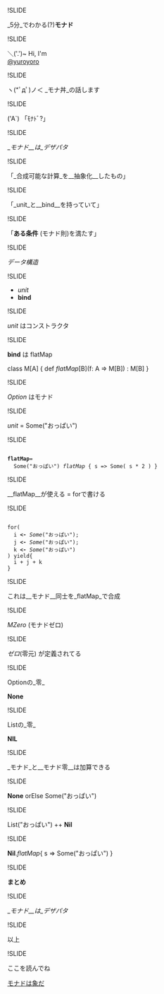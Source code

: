!SLIDE

_5分_でわかる(?)__モナド__

!SLIDE

＼('.')~ Hi, I'm<br/>
[@yuroyoro](http://twitter.com/yuroyoro)

!SLIDE

ヽ(\*ﾟдﾟ)ノ＜ _モナ丼_の話します

!SLIDE

('A`) 「ﾓﾅﾄﾞ?」

!SLIDE

__モナド__は_デザパタ_

!SLIDE

「_合成可能な計算_を__抽象化__したもの」

!SLIDE

「_unit_と__bind__を持っていて」

!SLIDE

「__ある条件__ (モナド則)を満たす」

!SLIDE

_データ構造_

!SLIDE

* _unit_
* __bind__


!SLIDE

_unit_ はコンストラクタ

!SLIDE

__bind__ は <span>flatMap</span>

<span>class</span> M[A] {
  <span>def</span> <em>flatMap</em>[B](f: A => M[B]) : M[B]
}

!SLIDE

_Option_ はモナド

!SLIDE

_unit_ = Some("おっぱい")

!SLIDE

<code>
<strong>flatMap</strong>=
  Some("おっぱい") <em>flatMap</em> { s => Some( s * 2 ) }
</code>

!SLIDE

__flatMap__が使える = <span>for</span>で書ける

!SLIDE

<code>
<span>for</span>(
  i <strong><-</strong> <em>Some</em>("おっぱい");
  j <strong><-</strong> <em>Some</em>("おっぱい");
  k <strong><-</strong> <em>Some</em>("おっぱい")
) yield{
  i + j + k
}
</code>

!SLIDE

これは__モナド__同士を_flatMap_で合成

!SLIDE

_MZero_ (モナドゼロ)

!SLIDE

_ゼロ_(零元) が定義されてる

!SLIDE

Optionの_零_

__None__

!SLIDE

Listの_零_

__NIL__


!SLIDE

_モナド_と__モナド零__は加算できる


!SLIDE

__None__ orElse Some("おっぱい")

!SLIDE

List("おっぱい") ++ __Nil__

!SLIDE

__Nil__._flatMap_{ s => Some("おっぱい") }


!SLIDE

__まとめ__

!SLIDE

__モナド__は_デザパタ_

!SLIDE


以上

!SLIDE

ここを読んでね

[モナドは象だ](http://dl.dropbox.com/u/261418/Monads_are_Elephants/index.html)
